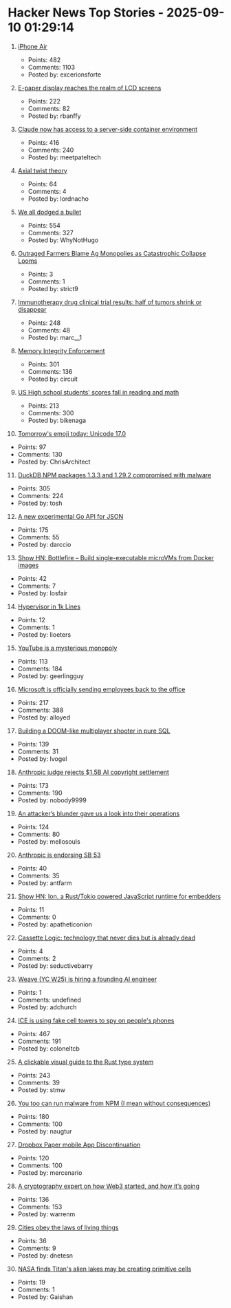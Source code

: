 # Hacker News Top Stories - 2025-09-10 01:29:14

1. [iPhone Air](https://www.apple.com/newsroom/2025/09/introducing-iphone-air-a-powerful-new-iphone-with-a-breakthrough-design/)
   - Points: 482
   - Comments: 1103
   - Posted by: excerionsforte

2. [E-paper display reaches the realm of LCD screens](https://spectrum.ieee.org/e-paper-display-modos)
   - Points: 222
   - Comments: 82
   - Posted by: rbanffy

3. [Claude now has access to a server-side container environment](https://www.anthropic.com/news/create-files)
   - Points: 416
   - Comments: 240
   - Posted by: meetpateltech

4. [Axial twist theory](https://en.wikipedia.org/wiki/Axial_twist_theory)
   - Points: 64
   - Comments: 4
   - Posted by: lordnacho

5. [We all dodged a bullet](https://xeiaso.net/notes/2025/we-dodged-a-bullet/)
   - Points: 554
   - Comments: 327
   - Posted by: WhyNotHugo

6. [Outraged Farmers Blame Ag Monopolies as Catastrophic Collapse Looms](https://www.agweb.com/markets/outraged-farmers-blame-ag-monopolies-catastrophic-collapse-looms)
   - Points: 3
   - Comments: 1
   - Posted by: strict9

7. [Immunotherapy drug clinical trial results: half of tumors shrink or disappear](https://www.rockefeller.edu/news/38120-immunotherapy-drug-eliminates-aggressive-cancers-in-clinical-trial/)
   - Points: 248
   - Comments: 48
   - Posted by: marc__1

8. [Memory Integrity Enforcement](https://security.apple.com/blog/memory-integrity-enforcement/)
   - Points: 301
   - Comments: 136
   - Posted by: circuit

9. [US High school students' scores fall in reading and math](https://apnews.com/article/naep-reading-math-scores-12th-grade-c18d6e3fbc125f12948cc70cb85a520a)
   - Points: 213
   - Comments: 300
   - Posted by: bikenaga

10. [Tomorrow's emoji today: Unicode 17.0](https://jenniferdaniel.substack.com/p/tomorrows-emoji-today-unicode-170)
   - Points: 97
   - Comments: 130
   - Posted by: ChrisArchitect

11. [DuckDB NPM packages 1.3.3 and 1.29.2 compromised with malware](https://github.com/duckdb/duckdb-node/security/advisories/GHSA-w62p-hx95-gf2c)
   - Points: 305
   - Comments: 224
   - Posted by: tosh

12. [A new experimental Go API for JSON](https://go.dev/blog/jsonv2-exp)
   - Points: 175
   - Comments: 55
   - Posted by: darccio

13. [Show HN: Bottlefire – Build single-executable microVMs from Docker images](https://bottlefire.dev/)
   - Points: 42
   - Comments: 7
   - Posted by: losfair

14. [Hypervisor in 1k Lines](https://1000hv.seiya.me/en)
   - Points: 12
   - Comments: 1
   - Posted by: lioeters

15. [YouTube is a mysterious monopoly](https://anderegg.ca/2025/09/08/youtube-is-a-mysterious-monopoly)
   - Points: 113
   - Comments: 184
   - Posted by: geerlingguy

16. [Microsoft is officially sending employees back to the office](https://www.businessinsider.com/microsoft-send-employees-back-to-office-rto-remote-work-2025-9)
   - Points: 217
   - Comments: 388
   - Posted by: alloyed

17. [Building a DOOM-like multiplayer shooter in pure SQL](https://cedardb.com/blog/doomql/)
   - Points: 139
   - Comments: 31
   - Posted by: lvogel

18. [Anthropic judge rejects $1.5B AI copyright settlement](https://news.bloomberglaw.com/ip-law/anthropic-judge-blasts-copyright-pact-as-nowhere-close-to-done)
   - Points: 173
   - Comments: 190
   - Posted by: nobody9999

19. [An attacker’s blunder gave us a look into their operations](https://www.huntress.com/blog/rare-look-inside-attacker-operation)
   - Points: 124
   - Comments: 80
   - Posted by: mellosouls

20. [Anthropic is endorsing SB 53](https://www.anthropic.com/news/anthropic-is-endorsing-sb-53)
   - Points: 40
   - Comments: 35
   - Posted by: antfarm

21. [Show HN: Ion, a Rust/Tokio powered JavaScript runtime for embedders](https://github.com/alshdavid/ion)
   - Points: 11
   - Comments: 0
   - Posted by: apatheticonion

22. [Cassette Logic: technology that never dies but is already dead](https://www.differentshelf.com/cassette-logic/)
   - Points: 4
   - Comments: 2
   - Posted by: seductivebarry

23. [Weave (YC W25) is hiring a founding AI engineer](https://www.ycombinator.com/companies/weave-3/jobs/SqFnIFE-founding-ai-engineer)
   - Points: 1
   - Comments: undefined
   - Posted by: adchurch

24. [ICE is using fake cell towers to spy on people's phones](https://www.forbes.com/sites/the-wiretap/2025/09/09/how-ice-is-using-fake-cell-towers-to-spy-on-peoples-phones/)
   - Points: 467
   - Comments: 191
   - Posted by: coloneltcb

25. [A clickable visual guide to the Rust type system](https://rustcurious.com/elements/)
   - Points: 243
   - Comments: 39
   - Posted by: stmw

26. [You too can run malware from NPM (I mean without consequences)](https://github.com/naugtur/running-qix-malware)
   - Points: 180
   - Comments: 100
   - Posted by: naugtur

27. [Dropbox Paper mobile App Discontinuation](https://help.dropbox.com/installs/paper-mobile-discontinuation)
   - Points: 120
   - Comments: 100
   - Posted by: mercenario

28. [A cryptography expert on how Web3 started, and how it’s going](https://spectrum.ieee.org/web3-hardware-security)
   - Points: 136
   - Comments: 153
   - Posted by: warrenm

29. [Cities obey the laws of living things](https://nautil.us/cities-obey-the-laws-of-living-things-1236057/)
   - Points: 36
   - Comments: 9
   - Posted by: dnetesn

30. [NASA finds Titan's alien lakes may be creating primitive cells](https://www.sciencedaily.com/releases/2025/08/250831112449.htm)
   - Points: 19
   - Comments: 1
   - Posted by: Gaishan

